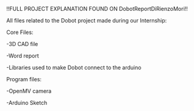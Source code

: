 !!FULL PROJECT EXPLANATION FOUND ON DobotReportDiRienzoMori!!

All files related to the Dobot project made during our Internship:

  Core Files:
  
  -3D CAD file
  
  -Word report
  
  -Libraries used to make Dobot connect to the arduino
  
  Program files:
  
  -OpenMV camera
  
  -Arduino Sketch
  
